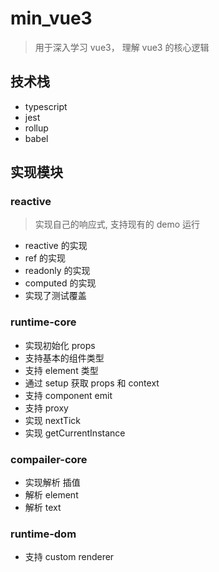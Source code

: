 # min_vue3

> 用于深入学习 vue3， 理解 vue3 的核心逻辑

## 技术栈

- typescript
- jest
- rollup
- babel

## 实现模块

### reactive

> 实现自己的响应式, 支持现有的 demo 运行

- reactive 的实现
- ref 的实现
- readonly 的实现
- computed 的实现
- 实现了测试覆盖

### runtime-core

- 实现初始化 props
- 支持基本的组件类型
- 支持 element 类型
- 通过 setup 获取 props 和 context
- 支持 component emit
- 支持 proxy
- 实现 nextTick
- 实现 getCurrentInstance

### compailer-core

- 实现解析 插值
- 解析 element
- 解析 text

### runtime-dom

- 支持 custom renderer
